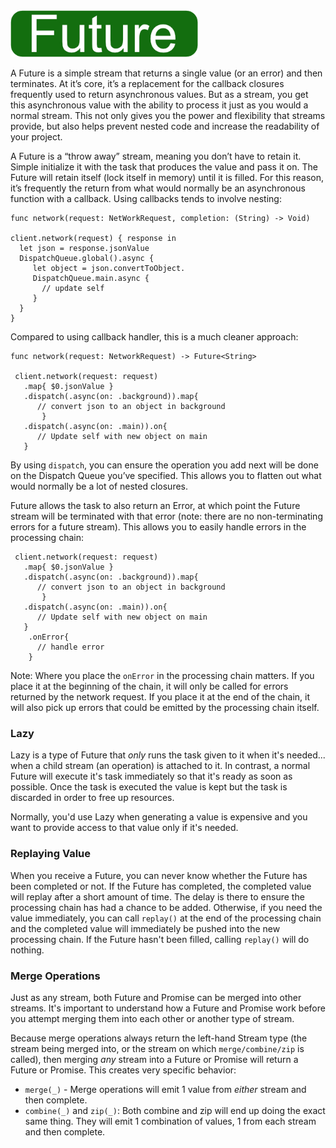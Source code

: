 <img src="/Docs/badges/future.jpg" height=75 alt="Future Stream">

A Future is a simple stream that returns a single value (or an error) and then terminates.  At it’s core, it’s a replacement for the callback closures frequently used to return asynchronous values.  But as a stream, you get this asynchronous value with the ability to process it just as you would a normal stream.  This not only gives you the power and flexibility that streams provide, but also helps prevent nested code and increase the readability of your project.

A Future is a “throw away” stream, meaning you don’t have to retain it.  Simple initialize it with the task that produces the value and pass it on.  The Future will retain itself (lock itself in memory) until it is filled.  For this reason, it’s frequently the return from what would normally be an asynchronous function with a callback.  Using callbacks tends to involve nesting:

	func network(request: NetWorkRequest, completion: (String) -> Void)
	 
	client.network(request) { response in
	  let json = response.jsonValue
	  DispatchQueue.global().async {
	     let object = json.convertToObject. 
	     DispatchQueue.main.async {
	       // update self
	     }
	  }
	}

Compared to using callback handler, this is a much cleaner approach:

	func network(request: NetworkRequest) -> Future<String>
	 
	 client.network(request: request)
	   .map{ $0.jsonValue }
	   .dispatch(.async(on: .background)).map{ 
	      // convert json to an object in background
		   }
	   .dispatch(.async(on: .main)).on{ 
	      // Update self with new object on main
	   }


By using `dispatch`, you can ensure the operation you add next will be done on the Dispatch Queue you’ve specified.  This allows you to flatten out what would normally be a lot of nested closures.

Future allows the task to also return an Error, at which point the Future stream will be terminated with that error (note: there are no non-terminating errors for a future stream).  This allows you to easily handle errors in the processing chain:

	 client.network(request: request)
	   .map{ $0.jsonValue }
	   .dispatch(.async(on: .background)).map{ 
	      // convert json to an object in background
		   }
	   .dispatch(.async(on: .main)).on{ 
	      // Update self with new object on main
	   }
	    .onError{ 
	      // handle error
	    }


Note: Where you place the `onError` in the processing chain matters.  If you place it at the beginning of the chain, it will only be called for errors returned by the network request.  If you place it at the end of the chain, it will also pick up errors that could be emitted by the processing chain itself.

### Lazy

Lazy is a type of Future that _only_ runs the task given to it when it's needed... when a child stream (an operation) is attached to it.  In contrast, a normal Future will execute it's task immediately so that it's ready as soon as possible. Once the task is executed the value is kept but the task is discarded in order to free up resources.

Normally, you'd use Lazy when generating a value is expensive and you want to provide access to that value only if it's needed.

### Replaying Value

When you receive a Future, you can never know whether the Future has been completed or not. If the Future has completed, the completed value will replay after a short amount of time.  The delay is there to ensure the processing chain has had a chance to be added.  Otherwise, if you need the value immediately, you can call `replay()` at the end of the processing chain and the completed value will immediately be pushed into the new processing chain.  If the Future hasn't been filled, calling `replay()` will do nothing.

### Merge Operations

Just as any stream, both Future and Promise can be merged into other streams. It's important to understand how a Future and Promise work before you attempt merging them into each other or another type of stream.  

Because merge operations always return the left-hand Stream type (the stream being merged into, or the stream on which `merge/combine/zip` is called), then merging _any_ stream into a Future or Promise will return a Future or Promise.  This creates very specific behavior:

 - `merge(_)` - Merge operations will emit 1 value from _either_ stream and then complete.  
 - `combine(_)` and `zip(_)`: Both combine and zip will end up doing the exact same thing.  They will emit 1 combination of values, 1 from each stream and then complete.  

